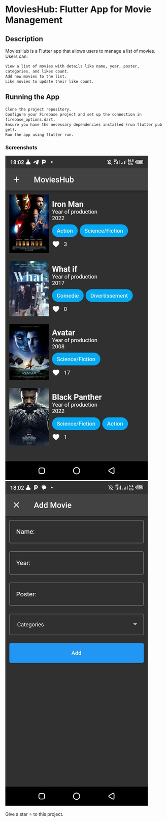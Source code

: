 # MoviesHub: Flutter App for Movie Management

## Description
MoviesHub is a Flutter app that allows users to manage a list of movies. Users can:

    View a list of movies with details like name, year, poster, categories, and likes count.
    Add new movies to the list.
    Like movies to update their like count.


## Running the App

    Clone the project repository.
    Configure your Firebase project and set up the connection in firebase_options.dart.
    Ensure you have the necessary dependencies installed (run flutter pub get).
    Run the app using flutter run.



### Screenshots
![image](https://github.com/hounfodji/movieshub/blob/main/images/Screenshot/photo_2024-02-29_18-16-58.jpg?raw=true?raw=true)
![image](https://github.com/hounfodji/movieshub/blob/main/images/Screenshot/photo_2024-02-29_18-12-30.jpg?raw=true?raw=true)

Give a star ⭐ to this project.